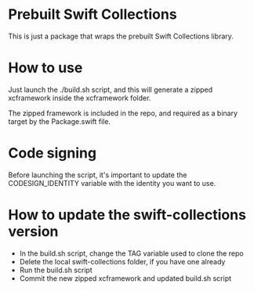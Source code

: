 # Prebuilt Swift Collections

This is just a package that wraps the prebuilt Swift Collections library.

# How to use

Just launch the ./build.sh script, and this will generate a zipped xcframework inside the xcframework folder.

The zipped framework is included in the repo, and required as a binary target by the Package.swift file.

# Code signing

Before launching the script, it's important to update the CODESIGN_IDENTITY variable with the identity you want to use.

# How to update the swift-collections version

- In the build.sh script, change the TAG variable used to clone the repo
- Delete the local swift-collections folder, if you have one already
- Run the build.sh script
- Commit the new zipped xcframework and updated build.sh script